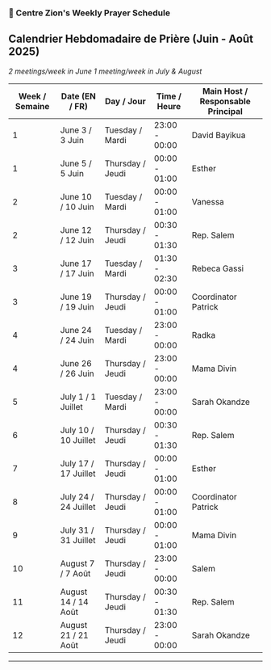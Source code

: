 ### 📅 Centre Zion's Weekly Prayer Schedule

**Calendrier Hebdomadaire de Prière (Juin - Août 2025)**
---
*2 meetings/week in June*
*1 meeting/week in July & August*

| Week / Semaine | Date (EN / FR)       | Day / Jour       | Time / Heure  | Main Host / Responsable Principal |
| -------------- | -------------------- | ---------------- | ------------- | --------------------------------- |
| 1              | June 3 / 3 Juin      | Tuesday / Mardi  | 23:00 - 00:00 | David Bayikua                     |
| 1              | June 5 / 5 Juin      | Thursday / Jeudi | 00:00 - 01:00 | Esther                            |
| 2              | June 10 / 10 Juin    | Tuesday / Mardi  | 00:00 - 01:00 | Vanessa                           |
| 2              | June 12 / 12 Juin    | Thursday / Jeudi | 00:30 - 01:30 | Rep. Salem                        |
| 3              | June 17 / 17 Juin    | Tuesday / Mardi  | 01:30 - 02:30 | Rebeca Gassi                      |
| 3              | June 19 / 19 Juin    | Thursday / Jeudi | 00:00 - 01:00 | Coordinator Patrick               |
| 4              | June 24 / 24 Juin    | Tuesday / Mardi  | 23:00 - 00:00 | Radka                             |
| 4              | June 26 / 26 Juin    | Thursday / Jeudi | 23:00 - 00:00 | Mama Divin                        |
| 5              | July 1 / 1 Juillet   | Tuesday / Mardi  | 23:00 - 00:00 | Sarah Okandze                     |
| 6              | July 10 / 10 Juillet | Thursday / Jeudi | 00:30 - 01:30 | Rep. Salem                        |
| 7              | July 17 / 17 Juillet | Thursday / Jeudi | 00:00 - 01:00 | Esther                            |
| 8              | July 24 / 24 Juillet | Thursday / Jeudi | 00:00 - 01:00 | Coordinator Patrick               |
| 9              | July 31 / 31 Juillet | Thursday / Jeudi | 00:00 - 01:00 | Mama Divin                        |
| 10             | August 7 / 7 Août    | Thursday / Jeudi | 23:00 - 00:00 | Salem                             |
| 11             | August 14 / 14 Août  | Thursday / Jeudi | 00:30 - 01:30 | Rep. Salem                        |
| 12             | August 21 / 21 Août  | Thursday / Jeudi | 23:00 - 00:00 | Sarah Okandze                     |

---

